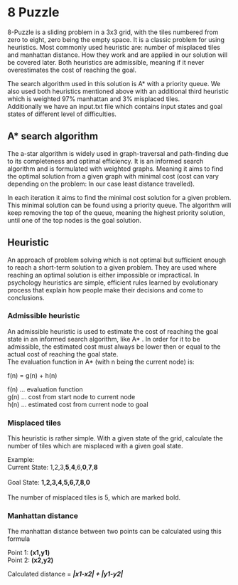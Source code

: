 # 8 Puzzle

8-Puzzle is a sliding problem in a 3x3 grid, with the tiles numbered from zero to eight, zero being the empty space. It
is a classic problem for using heuristics. Most commonly used heuristic are: number of misplaced tiles and manhattan
distance. How they work and are applied in our solution will be covered later. Both heuristics are admissible, meaning
if it never overestimates the cost of reaching the goal.

The search algorithm used in this solution is A* with a priority queue. We also used both heuristics mentioned above
with an additional third heuristic which is weighted 97% manhattan and 3% misplaced tiles.  
Additionally we have an input.txt file which contains input states and goal states of different level of difficulties.

## A* search algorithm

The a-star algorithm is widely used in graph-traversal and path-finding due to its completeness and optimal efficiency.
It is an informed search algorithm and is formulated with weighted graphs. Meaning it aims to find the optimal solution
from a given graph with minimal cost (cost can vary depending on the problem: In our case least distance travelled).

In each iteration it aims to find the minimal cost solution for a given problem. This minimal solution can be found
using a priority queue. The algorithm will keep removing the top of the queue, meaning the highest priority solution,
until one of the top nodes is the goal solution.

## Heuristic

An approach of problem solving which is not optimal but sufficient enough to reach a short-term solution to a given
problem. They are used where reaching an optimal solution is either impossible or impractical. In psychology heuristics
are simple, efficient rules learned by evolutionary process that explain how people make their decisions and come to
conclusions.

### Admissible heuristic

An admissible heuristic is used to estimate the cost of reaching the goal state in an informed search algorithm, like A*
. In order for it to be admissible, the estimated cost must always be lower then or equal to the actual cost of reaching
the goal state.    
The evaluation function in A* (with n being the current node) is:

f(n) = g(n) + h(n)

f(n) … evaluation function    
g(n) … cost from start node to current node    
h(n)  … estimated cost from current node to goal

### Misplaced tiles

This heuristic is rather simple. With a given state of the grid, calculate the number of tiles which are misplaced with
a given goal state.

Example:  
Current State:     1,2,3,**5**,**4**,6,**0**,**7**,**8** <br/>  
Goal State:       **1,2,3,4,5,6,7,8,0** <br/>  
The number of misplaced tiles is 5, which are marked bold.

### Manhattan distance

The manhattan distance between two points can be calculated using this formula

Point 1: **(x1,y1)**  
Point 2: **(x2,y2)**

Calculated distance = ***|x1-x2| + |y1-y2|***
